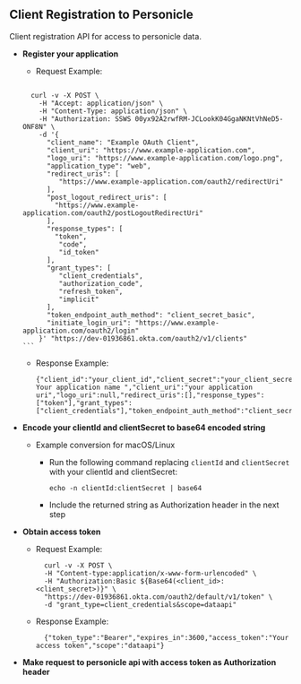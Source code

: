 ## Client Registration to Personicle

Client registration API for access to personicle data.

- **Register your application**

  - Request Example: 
      ``` 
  <!--       curl -v -X POST -H "Accept: application/json" -H "Content-Type: application/json" -H "Authorization: SSWS 00yx92A2rwfRM-JCLookK04GgaNKNtVhNeD5-ONF8N" -d '{
          "client_name": "Your application name",
          "client_uri": "Your application uri",
          "application_type": "service",
          "response_types": [
             "token"
          ],
           "grant_types": [
            "client_credentials"
          ],
          "token_endpoint_auth_method": "client_secret_basic"
        }' "https://dev-01936861.okta.com/oauth2/v1/clients" -->
        curl -v -X POST \
          -H "Accept: application/json" \
          -H "Content-Type: application/json" \
          -H "Authorization: SSWS 00yx92A2rwfRM-JCLookK04GgaNKNtVhNeD5-ONF8N" \
          -d '{
            "client_name": "Example OAuth Client",
            "client_uri": "https://www.example-application.com",
            "logo_uri": "https://www.example-application.com/logo.png",
            "application_type": "web",
            "redirect_uris": [
               "https://www.example-application.com/oauth2/redirectUri"
            ],
            "post_logout_redirect_uris": [
              "https://www.example-application.com/oauth2/postLogoutRedirectUri"
            ],
            "response_types": [
              "token",
               "code",
               "id_token"
            ],
            "grant_types": [
               "client_credentials",
               "authorization_code",
               "refresh_token",
               "implicit"
            ],
            "token_endpoint_auth_method": "client_secret_basic",
            "initiate_login_uri": "https://www.example-application.com/oauth2/login"
          }' "https://dev-01936861.okta.com/oauth2/v1/clients"
      ```

  - Response Example: 
      ``` 
      {"client_id":"your_client_id","client_secret":"your_client_secret","client_id_issued_at":1647470465,"client_secret_expires_at":0,"client_name":" Your application name ","client_uri":"your application uri","logo_uri":null,"redirect_uris":[],"response_types":["token"],"grant_types":["client_credentials"],"token_endpoint_auth_method":"client_secret_basic","application_type":"service"}
      ```
- **Encode your clientId and clientSecret to base64 encoded string**
   - Example conversion for macOS/Linux
      - Run the following command replacing ```clientId``` and ```clientSecret``` with your clientId and clientSecret:
      
         ``` echo -n clientId:clientSecret | base64 ```
      - Include the returned string as Authorization header in the next step
   
- **Obtain access token**
    - Request Example:
      ```
        curl -v -X POST \
        -H "Content-type:application/x-www-form-urlencoded" \
        -H "Authorization:Basic ${Base64(<client_id>:<client_secret>)}" \
        "https://dev-01936861.okta.com/oauth2/default/v1/token" \
        -d "grant_type=client_credentials&scope=dataapi"
      ```
    - Response Example:
      ```
        {"token_type":"Bearer","expires_in":3600,"access_token":"Your access token","scope":"dataapi"}
      ```
- **Make request to personicle api with access token as Authorization header**
